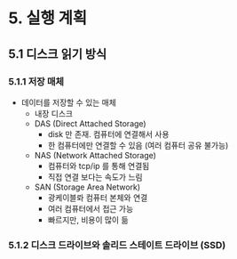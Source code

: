 


# 5. 실행 계획
## 5.1 디스크 읽기 방식
### 5.1.1 저장 매체
* 데이터를 저장할 수 있는 매체
	* 내장 디스크
	* DAS (Direct Attached Storage)
		* disk 만 존재. 컴퓨터에 연결해서 사용
		* 한 컴퓨터에만 연결할 수 있음 (여러 컴퓨터 공유 불가능)
	* NAS (Network Attached Storage)
		* 컴퓨터와 tcp/ip 를 통해 연결됨
		* 직접 연결 보다는 속도가 느림
	* SAN (Storage Area Network)
		* 광케이블롸 컴퓨터 본체와 연결
		* 여러 컴퓨터에서 접근 가능
		* 빠르지만, 비용이 많이 듦
### 5.1.2 디스크 드라이브와 솔리드 스테이트 드라이브 (SSD)
<!--stackedit_data:
eyJoaXN0b3J5IjpbLTE4MzkzNzY0MjBdfQ==
-->